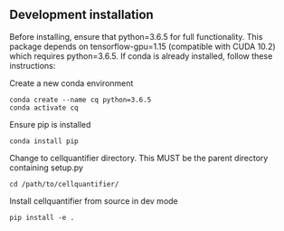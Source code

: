 ## Development installation

Before installing, ensure that python=3.6.5 for full functionality.
This package depends on tensorflow-gpu=1.15 (compatible with CUDA 10.2) which
requires python=3.6.5. If conda is already installed, follow these instructions:

Create a new conda environment

```
conda create --name cq python=3.6.5
conda activate cq
```
Ensure pip is installed

```
conda install pip
```

Change to cellquantifier directory. This MUST be the parent directory
containing setup.py

```
cd /path/to/cellquantifier/
```

Install cellquantifier from source in dev mode

```
pip install -e .
```
